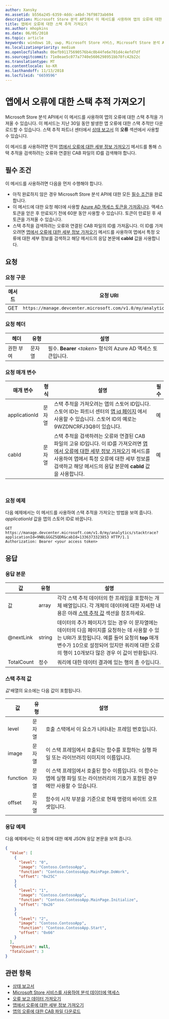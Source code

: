 ```yaml
---
author: Xansky
ms.assetid: b556a245-6359-4ddc-a4bd-76f9873ab694
description: Microsoft Store 분석 API에서 이 메서드를 사용하여 앱의 오류에 대한 스택 추적을 가져올 수 있습니다.
title: 앱에서 오류에 대한 스택 추적 가져오기
ms.author: mhopkins
ms.date: 06/05/2018
ms.topic: article
keywords: windows 10, uwp, Microsoft Store 서비스, Microsoft Store 분석 API, 스택 추적, 오류
ms.localizationpriority: medium
ms.openlocfilehash: 0befb91175690576b4c0b44fe6e701d4c4efd7df
ms.sourcegitcommit: 71e8eae5c077a7740e5606298951bb78fc42b22c
ms.translationtype: MT
ms.contentlocale: ko-KR
ms.lasthandoff: 11/13/2018
ms.locfileid: "6659596"
---
```

# <a name="get-the-stack-trace-for-an-error-in-your-app"></a>앱에서 오류에 대한 스택 추적 가져오기

Microsoft Store 분석 API에서 이 메서드를 사용하여 앱의 오류에 대한 스택 추적을 가져올 수 있습니다. 이 메서드는 지난 30일 동안 발생한 앱 오류에 대한 스택 추적만 다운로드할 수 있습니다. 스택 추적 파트너 센터에서 [상태 보고서](../publish/health-report.md) 의 **오류** 섹션에서 사용할 수 있습니다.

이 메서드를 사용하려면 먼저 [앱에서 오류에 대한 세부 정보 가져오기](get-details-for-an-error-in-your-app.md) 메서드를 통해 스택 추적을 검색하려는 오류와 연결된 CAB 파일의 ID를 검색해야 합니다.

## <a name="prerequisites"></a>필수 조건


이 메서드를 사용하려면 다음을 먼저 수행해야 합니다.

* 아직 완료하지 않은 경우 Microsoft Store 분석 API에 대한 모든 [필수 조건](access-analytics-data-using-windows-store-services.md#prerequisites)을 완료합니다.
* 이 메서드에 대한 요청 헤더에 사용할 [Azure AD 액세스 토큰을 가져옵니다](access-analytics-data-using-windows-store-services.md#obtain-an-azure-ad-access-token). 액세스 토큰을 얻은 후 만료되기 전에 60분 동안 사용할 수 있습니다. 토큰이 만료된 후 새 토큰을 가져올 수 있습니다.
* 스택 추적을 검색하려는 오류와 연결된 CAB 파일의 ID를 가져옵니다. 이 ID를 가져오려면 [앱에서 오류에 대한 세부 정보 가져오기](get-details-for-an-error-in-your-app.md) 메서드를 사용하여 앱에서 특정 오류에 대한 세부 정보를 검색하고 해당 메서드의 응답 본문에 **cabId** 값을 사용합니다.

## <a name="request"></a>요청


### <a name="request-syntax"></a>요청 구문

| 메서드 | 요청 URI                                                          |
|--------|----------------------------------------------------------------------|
| GET    | ```https://manage.devcenter.microsoft.com/v1.0/my/analytics/stacktrace``` |


### <a name="request-header"></a>요청 헤더

| 헤더        | 유형   | 설명                                                                 |
|---------------|--------|-----------------------------------------------------------------------------|
| 권한 부여 | 문자열 | 필수. **Bearer** &lt;*token*&gt; 형식의 Azure AD 액세스 토큰입니다. |


### <a name="request-parameters"></a>요청 매개 변수

| 매개 변수        | 형식   |  설명      |  필수  |
|---------------|--------|---------------|------|
| applicationId | 문자열 | 스택 추적을 가져오려는 앱의 스토어 ID입니다. 스토어 ID는 파트너 센터의 [앱 id 페이지](../publish/view-app-identity-details.md) 에서 사용할 수 있습니다. 스토어 ID의 예로는 9WZDNCRFJ3Q8이 있습니다. |  예  |
| cabId | 문자열 | 스택 추적을 검색하려는 오류와 연결된 CAB 파일의 고유 ID입니다. 이 ID를 가져오려면 [앱에서 오류에 대한 세부 정보 가져오기](get-details-for-an-error-in-your-app.md) 메서드를 사용하여 앱에서 특정 오류에 대한 세부 정보를 검색하고 해당 메서드의 응답 본문에 **cabId** 값을 사용합니다. |  예  |

 
### <a name="request-example"></a>요청 예제

다음 예제에서는 이 메서드를 사용하여 스택 추적을 가져오는 방법을 보여 줍니다. *applicationId* 값을 앱의 스토어 ID로 바꿉니다.

```syntax
GET https://manage.devcenter.microsoft.com/v1.0/my/analytics/stacktrace?applicationId=9NBLGGGZ5QDR&cabId=1336373323853 HTTP/1.1
Authorization: Bearer <your access token>
```

## <a name="response"></a>응답


### <a name="response-body"></a>응답 본문

| 값      | 유형    | 설명                  |
|------------|---------|--------------------------------|
| 값      | array   | 각각 스택 추적 데이터의 한 프레임을 포함하는 개체 배열입니다. 각 개체의 데이터에 대한 자세한 내용은 아래 [스택 추적 값](#stack-trace-values) 섹션을 참조하세요. |
| @nextLink  | string  | 데이터의 추가 페이지가 있는 경우 이 문자열에는 데이터의 다음 페이지를 요청하는 데 사용할 수 있는 URI가 포함됩니다. 예를 들어 요청의 **top** 매개 변수가 10으로 설정되어 있지만 쿼리에 대한 오류의 행이 10개보다 많은 경우 이 값이 반환됩니다. |
| TotalCount | 정수 | 쿼리에 대한 데이터 결과에 있는 행의 총 수입니다.          |


### <a name="stack-trace-values"></a>스택 추적 값

*값* 배열의 요소에는 다음 값이 포함됩니다.

| 값           | 유형    | 설명      |
|-----------------|---------|----------------|
| level            | 문자열  |  호출 스택에서 이 요소가 나타내는 프레임 번호입니다.  |
| image   | 문자열  |   이 스택 프레임에서 호출되는 함수를 포함하는 실행 파일 또는 라이브러리 이미지의 이름입니다.           |
| function | 문자열  |  이 스택 프레임에서 호출된 함수 이름입니다. 이 함수는 앱에 실행 파일 또는 라이브러리의 기호가 포함된 경우에만 사용할 수 있습니다.              |
| offset     | 문자열  |  함수의 시작 부분을 기준으로 현재 명령의 바이트 오프셋입니다.      |


### <a name="response-example"></a>응답 예제

다음 예제에서는 이 요청에 대한 예제 JSON 응답 본문을 보여 줍니다.

```json
{
  "Value": [
    {
      "level": "0",
      "image": "Contoso.ContosoApp",
      "function": "Contoso.ContosoApp.MainPage.DoWork",
      "offset": "0x25C"
    }
    {
      "level": "1",
      "image": "Contoso.ContosoApp",
      "function": "Contoso.ContosoApp.MainPage.Initialize",
      "offset": "0x26"
    }
    {
      "level": "2",
      "image": "Contoso.ContosoApp",
      "function": "Contoso.ContosoApp.Start",
      "offset": "0x66"
    }
  ],
  "@nextLink": null,
  "TotalCount": 3
}

```

## <a name="related-topics"></a>관련 항목

* [상태 보고서](../publish/health-report.md)
* [Microsoft Store 서비스를 사용하여 분석 데이터에 액세스](access-analytics-data-using-windows-store-services.md)
* [오류 보고 데이터 가져오기](get-error-reporting-data.md)
* [앱에서 오류에 대한 세부 정보 가져오기](get-details-for-an-error-in-your-app.md)
* [앱의 오류에 대한 CAB 파일 다운로드](download-the-cab-file-for-an-error-in-your-app.md)
